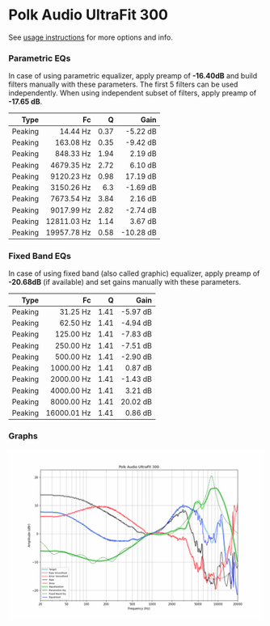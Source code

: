 # Polk Audio UltraFit 300
See [usage instructions](https://github.com/jaakkopasanen/AutoEq#usage) for more options and info.

### Parametric EQs
In case of using parametric equalizer, apply preamp of **-16.40dB** and build filters manually
with these parameters. The first 5 filters can be used independently.
When using independent subset of filters, apply preamp of **-17.65 dB**.

| Type    | Fc          |    Q | Gain      |
|--------:|------------:|-----:|----------:|
| Peaking | 14.44 Hz    | 0.37 | -5.22 dB  |
| Peaking | 163.08 Hz   | 0.35 | -9.42 dB  |
| Peaking | 848.33 Hz   | 1.94 | 2.19 dB   |
| Peaking | 4679.35 Hz  | 2.72 | 6.10 dB   |
| Peaking | 9120.23 Hz  | 0.98 | 17.19 dB  |
| Peaking | 3150.26 Hz  | 6.3  | -1.69 dB  |
| Peaking | 7673.54 Hz  | 3.84 | 2.16 dB   |
| Peaking | 9017.99 Hz  | 2.82 | -2.74 dB  |
| Peaking | 12811.03 Hz | 1.14 | 3.67 dB   |
| Peaking | 19957.78 Hz | 0.58 | -10.28 dB |

### Fixed Band EQs
In case of using fixed band (also called graphic) equalizer, apply preamp of **-20.68dB**
(if available) and set gains manually with these parameters.

| Type    | Fc          |    Q | Gain     |
|--------:|------------:|-----:|---------:|
| Peaking | 31.25 Hz    | 1.41 | -5.97 dB |
| Peaking | 62.50 Hz    | 1.41 | -4.94 dB |
| Peaking | 125.00 Hz   | 1.41 | -7.83 dB |
| Peaking | 250.00 Hz   | 1.41 | -7.51 dB |
| Peaking | 500.00 Hz   | 1.41 | -2.90 dB |
| Peaking | 1000.00 Hz  | 1.41 | 0.87 dB  |
| Peaking | 2000.00 Hz  | 1.41 | -1.43 dB |
| Peaking | 4000.00 Hz  | 1.41 | 3.21 dB  |
| Peaking | 8000.00 Hz  | 1.41 | 20.02 dB |
| Peaking | 16000.01 Hz | 1.41 | 0.86 dB  |

### Graphs
![](./Polk%20Audio%20UltraFit%20300.png)